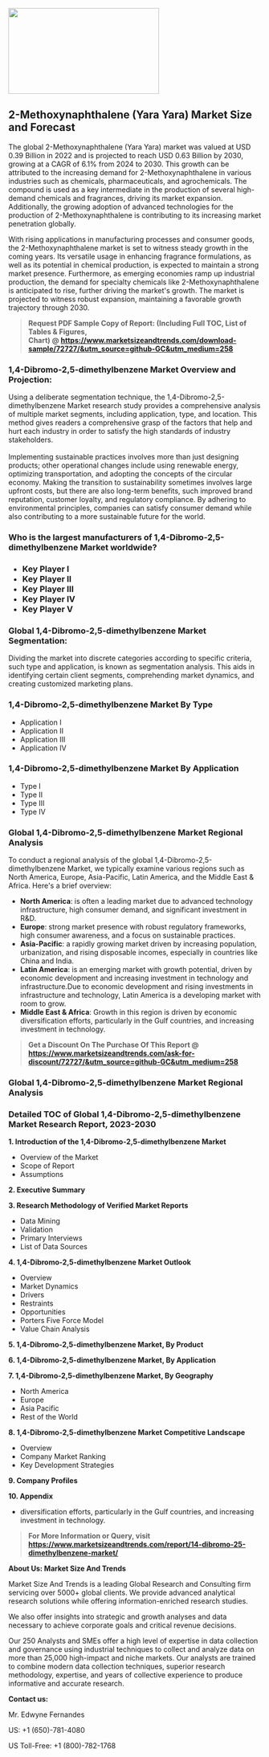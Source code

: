<p><img class="alignnone size-medium wp-image-20088" src="https://ffe5etoiles.com/wp-content/uploads/2024/12/MST1-300x171.png" alt="" width="300" height="171" /></p><h2>2-Methoxynaphthalene (Yara Yara) Market Size and Forecast</h2><p>The global 2-Methoxynaphthalene (Yara Yara) market was valued at USD 0.39 Billion in 2022 and is projected to reach USD 0.63 Billion by 2030, growing at a CAGR of 6.1% from 2024 to 2030. This growth can be attributed to the increasing demand for 2-Methoxynaphthalene in various industries such as chemicals, pharmaceuticals, and agrochemicals. The compound is used as a key intermediate in the production of several high-demand chemicals and fragrances, driving its market expansion. Additionally, the growing adoption of advanced technologies for the production of 2-Methoxynaphthalene is contributing to its increasing market penetration globally.</p><p>With rising applications in manufacturing processes and consumer goods, the 2-Methoxynaphthalene market is set to witness steady growth in the coming years. Its versatile usage in enhancing fragrance formulations, as well as its potential in chemical production, is expected to maintain a strong market presence. Furthermore, as emerging economies ramp up industrial production, the demand for specialty chemicals like 2-Methoxynaphthalene is anticipated to rise, further driving the market's growth. The market is projected to witness robust expansion, maintaining a favorable growth trajectory through 2030.</p></p><blockquote id="" class=""><strong>Request PDF Sample Copy of Report: (Including Full TOC, List of Tables &amp; Figures, Chart)&nbsp;@&nbsp;<strong><a href="https://www.marketsizeandtrends.com/download-sample/72727/&utm_source=github-GC&utm_medium=258" target="_blank">https://www.marketsizeandtrends.com/download-sample/72727/&utm_source=github-GC&utm_medium=258</a></strong></strong></blockquote><h3 id="" class="">1,4-Dibromo-2,5-dimethylbenzene Market&nbsp;Overview and Projection:</h3><p id="" class="">Using a deliberate segmentation technique, the 1,4-Dibromo-2,5-dimethylbenzene Market research study provides a comprehensive analysis of multiple market segments, including application, type, and location. This method gives readers a comprehensive grasp of the factors that help and hurt each industry in order to satisfy the high standards of industry stakeholders. <br /> <br />Implementing sustainable practices involves more than just designing products; other operational changes include using renewable energy, optimizing transportation, and adopting the concepts of the circular economy. Making the transition to sustainability sometimes involves large upfront costs, but there are also long-term benefits, such improved brand reputation, customer loyalty, and regulatory compliance. By adhering to environmental principles, companies can satisfy consumer demand while also contributing to a more sustainable future for the world.</p><h3 id="" class="">Who is the largest manufacturers of&nbsp;1,4-Dibromo-2,5-dimethylbenzene Market worldwide?</h3><h3 class=""><p><ul><li>Key Player I </li><li> Key Player II </li><li> Key Player III </li><li> Key Player IV </li><li> Key Player V</li></ul></p></h3><h3 id="" class="">Global&nbsp;1,4-Dibromo-2,5-dimethylbenzene Market Segmentation:</h3><p id="" class="">Dividing the market into discrete categories according to specific criteria, such type and application, is known as segmentation analysis. This aids in identifying certain client segments, comprehending market dynamics, and creating customized marketing plans.</p><h3 id="" class="">1,4-Dibromo-2,5-dimethylbenzene Market&nbsp;By Type</h3><p><p><ul><li>Application I</li><li> Application II</li><li> Application III</li><li> Application IV</p></li></ul></p></p><h3 id="" class="">1,4-Dibromo-2,5-dimethylbenzene Market&nbsp;By Application</h3><p class=""><p><ul><li>Type I</li><li> Type II</li><li> Type III</li><li> Type IV</li></ul></p></p><h3 id="" class="">Global 1,4-Dibromo-2,5-dimethylbenzene Market Regional Analysis</h3><p id="" class="">To conduct a regional analysis of the global 1,4-Dibromo-2,5-dimethylbenzene Market, we typically examine various regions such as North America, Europe, Asia-Pacific, Latin America, and the Middle East &amp; Africa. Here's a brief overview:</p><ul><li><strong>North America</strong>: is often a leading market due to advanced technology infrastructure, high consumer demand, and significant investment in R&amp;D.</li><li><strong>Europe</strong>: strong market presence with robust regulatory frameworks, high consumer awareness, and a focus on sustainable practices.</li><li><strong>Asia-Pacific</strong>: a rapidly growing market driven by increasing population, urbanization, and rising disposable incomes, especially in countries like China and India.</li><li><strong>Latin America</strong>: is an emerging market with growth potential, driven by economic development and increasing investment in technology and infrastructure.Due to economic development and rising investments in infrastructure and technology, Latin America is a developing market with room to grow.</li><li><strong>Middle East &amp; Africa</strong>: Growth in this region is driven by economic diversification efforts, particularly in the Gulf countries, and increasing investment in technology.</li></ul><blockquote id="" class=""><strong>Get a Discount On The Purchase Of This Report @ <strong><a href="https://www.marketsizeandtrends.com/ask-for-discount/72727/&utm_source=github-GC&utm_medium=258" target="_blank">https://www.marketsizeandtrends.com/ask-for-discount/72727/&utm_source=github-GC&utm_medium=258</a></strong></strong></blockquote><h3 id="" class="">Global 1,4-Dibromo-2,5-dimethylbenzene Market Regional Analysis</h3><h3 id="" class="">Detailed TOC of Global 1,4-Dibromo-2,5-dimethylbenzene Market Research Report, 2023-2030</h3><p id="" class=""><strong>1. Introduction of the 1,4-Dibromo-2,5-dimethylbenzene Market</strong></p><ul><li>Overview of the Market</li><li>Scope of Report</li><li>Assumptions</li></ul><p id="" class=""><strong>2. Executive Summary</strong></p><p id="" class=""><strong>3. Research Methodology of Verified Market Reports</strong></p><ul><li>Data Mining</li><li>Validation</li><li>Primary Interviews</li><li>List of Data Sources</li></ul><p id="" class=""><strong>4. 1,4-Dibromo-2,5-dimethylbenzene Market Outlook</strong></p><ul><li>Overview</li><li>Market Dynamics</li><li>Drivers</li><li>Restraints</li><li>Opportunities</li><li>Porters Five Force Model</li><li>Value Chain Analysis</li></ul><p id="" class=""><strong>5. 1,4-Dibromo-2,5-dimethylbenzene Market, By Product</strong></p><p id="" class=""><strong>6. 1,4-Dibromo-2,5-dimethylbenzene Market, By Application</strong></p><p id="" class=""><strong>7. 1,4-Dibromo-2,5-dimethylbenzene Market, By Geography</strong></p><ul><li>North America</li><li>Europe</li><li>Asia Pacific</li><li>Rest of the World</li></ul><p id="" class=""><strong>8. 1,4-Dibromo-2,5-dimethylbenzene Market Competitive Landscape</strong></p><ul><li>Overview</li><li>Company Market Ranking</li><li>Key Development Strategies</li></ul><p id="" class=""><strong>9. Company Profiles</strong></p><p id="" class=""><strong>10. Appendix</strong></p><ul><li>diversification efforts, particularly in the Gulf countries, and increasing investment in technology.</li></ul><blockquote id="" class=""><strong>For More Information or Query, visit <strong><strong><a href="https://www.marketsizeandtrends.com/report/14-dibromo-25-dimethylbenzene-market/" target="_blank">https://www.marketsizeandtrends.com/report/14-dibromo-25-dimethylbenzene-market/</a></strong></strong></strong></blockquote><p id="" class=""><strong>About Us: Market Size And Trends</strong></p><p id="" class="">Market Size And Trends is a leading Global Research and Consulting firm servicing over 5000+ global clients. We provide advanced analytical research solutions while offering information-enriched research studies.</p><p id="" class="">We also offer insights into strategic and growth analyses and data necessary to achieve corporate goals and critical revenue decisions.</p><p id="" class="">Our 250 Analysts and SMEs offer a high level of expertise in data collection and governance using industrial techniques to collect and analyze data on more than 25,000 high-impact and niche markets. Our analysts are trained to combine modern data collection techniques, superior research methodology, expertise, and years of collective experience to produce informative and accurate research.</p><p id="" class=""><strong>Contact us:</strong></p><p id="" class="">Mr. Edwyne Fernandes</p><p id="" class="">US: +1 (650)-781-4080</p><p id="" class="">US Toll-Free: +1 (800)-782-1768</p>
